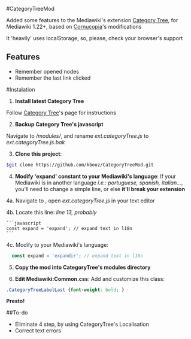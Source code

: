 #CategoryTreeMod

Added some features to the Mediawiki's extension [Category Tree](https://www.mediawiki.org/wiki/Extension:CategoryTree), for Mediawiki 1.22+, based on [Cornucopia](https://www.mediawiki.org/wiki/User:Cornucopia)'s modifications

It 'heavily' uses localStorage, so, please, check your browser's support

## Features
* Remember opened nodes
* Remember the last link clicked
 
#Instalation
1. __Install latest Category Tree__

  Follow [Category Tree](https://www.mediawiki.org/wiki/Extension:CategoryTree)'s page for instructions

2. __Backup Category Tree's javascript__

  Navigate to _<category tree dir>/modules/_, and rename _ext.categoryTree.js_ to _ext.categoryTree.js.bak_

3. __Clone this project__:

  ```sh
  $git clone https://github.com/kbooz/CategoryTreeMod.git
  ```

4. __Modify 'expand' constant to your Mediawiki's language__: If your Mediawiki is in another language _i.e.: portuguese, spanish, italian..._, you'll need to change a simple line, or else __it'll break your extension__
  
  4a. Navigate to <category tree __mod__ dir>, open _ext.categoryTree.js_ in your text editor

  4b. Locate this line: _line 13, probably_

    ```javascript
    const expand = 'expand'; // expand text in l18n
    ```
  4c. Modify to your Mediawiki's language:
  
  ```javascript
    const expand = 'expandir'; // expand text in l18n
  ```
  
5. __Copy the mod into CategoryTree's modules directory__

6. __Edit Mediawiki:Common.css__: Add and customize this class:

 ```css
 .CategoryTreeLabelLast {font-weight: bold; }
 ```
 

__Presto!__

##To-do
* Eliminate 4 step, by using CategoryTree's Localisation
* Correct text errors
